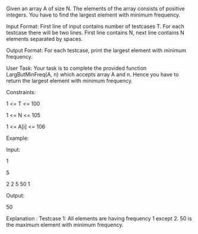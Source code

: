 Given an array A of size N. The elements of the array consists of positive integers. You have to find the largest element with minimum frequency.

Input Format: First line of input contains number of testcases T. For each testcase there will be two lines. First line contains N, next line contains N elements separated by spaces.

Output Format: For each testcase, print the largest element with minimum frequency.

User Task:
Your task is to complete the provided function LargButMinFreq(A, n) which accepts array A and n. Hence you have to return the largest element with minimum frequency.

Constraints:

1 <= T <= 100

1 <= N <= 105

1 <= A[i] <= 106

Example:

Input:

1

5

2 2 5 50 1

Output:

50

Explanation :
Testcase 1: All elements are having frequency 1 except 2. 50 is the maximum element with minimum frequency.
